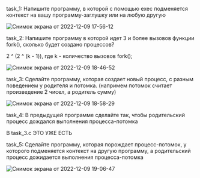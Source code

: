 task_1:  Напишите программу, в которой с помощью exec подменяется контекст на вашу
программу-заглушку или на любую другую

![Снимок экрана от 2022-12-09 17-56-12](https://user-images.githubusercontent.com/98908901/206730248-b8539615-1a10-44f8-b5c7-c2c825f2832c.png)

task_2:  Напишите программу в которой идет 3 и более вызовов функции fork(), сколько будет
создано процессов?

2 ^ (2 ^ (k - 1)), где k - количество вызовов fork();

![Снимок экрана от 2022-12-09 18-46-52](https://user-images.githubusercontent.com/98908901/206739948-190fa075-4cf4-4fd8-8ae7-8d072bde1542.png)


task_3:  Сделайте программу, которая создает новый процесс, с разным поведением у родителя
и потомка. (напримем потомок считает произведение 2 чисел, а родитель сумму)

![Снимок экрана от 2022-12-09 18-58-29](https://user-images.githubusercontent.com/98908901/206742147-86a7d295-bae4-49e6-bed4-d050783c747d.png)


task_4:  В предыдущей программе сделайте так, чтобы родительский процесс дождался
выполнения процесса-потомка

 В task_3.c ЭТО УЖЕ ЕСТЬ

task_5:  Сделайте программу, которая порождает процесс-потомок, у которого подменяется
контекст на другую программу, а родительский процесс дожидается выполнения
процесса-потомка

![Снимок экрана от 2022-12-09 19-06-47](https://user-images.githubusercontent.com/98908901/206743854-9c7015c0-1ce1-4fc3-a68c-5d13c9a9b305.png)

